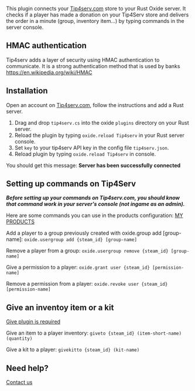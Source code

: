 This plugin connects your [Tip4serv.com](https://tip4serv.com/) store to your Rust Oxide server. It checks if a player has made a donation on your Tip4Serv store and delivers the order in a minute (group, inventory item...) by typing commands in the server console.

## HMAC authentication

Tip4serv adds a layer of security using HMAC authentication to communicate. It is a strong authentication method that is used by banks https://en.wikipedia.org/wiki/HMAC

## Installation

Open an account on [Tip4serv.com](https://tip4serv.com/), follow the instructions and add a Rust server.

1) Drag and drop `tip4serv.cs` into the oxide `plugins` directory on your Rust server.
2) Reload the plugin by typing `oxide.reload Tip4serv` in your Rust server console.
3) Set `key` to your tip4serv API key in the config file `tip4serv.json`.
4) Reload plugin by typing `oxide.reload Tip4serv` in console.

You should get this message: **Server has been successfully connected**

## Setting up commands on Tip4Serv

***Before setting up your commands on Tip4serv.com, you should know that command work in your server's console (not ingame as an admin).***

Here are some commands you can use in the products configuration: [MY PRODUCTS](https://tip4serv.com/dashboard/my-products)

Add a player to a group previously created with oxide.group add [group-name]:
`oxide.usergroup add {steam_id} [group-name]`

Remove a player from a group:
`oxide.usergroup remove {steam_id} [group-name]`

Give a permission to a player:
`oxide.grant user {steam_id} [permission-name]`

Remove a permission from a player:
`oxide.revoke user {steam_id} [permission-name]`

## Give an inventoy item or a kit

[Give plugin is required](https://umod.org/plugins/give)

Give an item to a player inventory:
`giveto {steam_id} (item-short-name) (quantity)`

Give a kit to a player:
`givekitto {steam_id} (kit-name)`

## Need help?

[Contact us](https://tip4serv.com/contact)